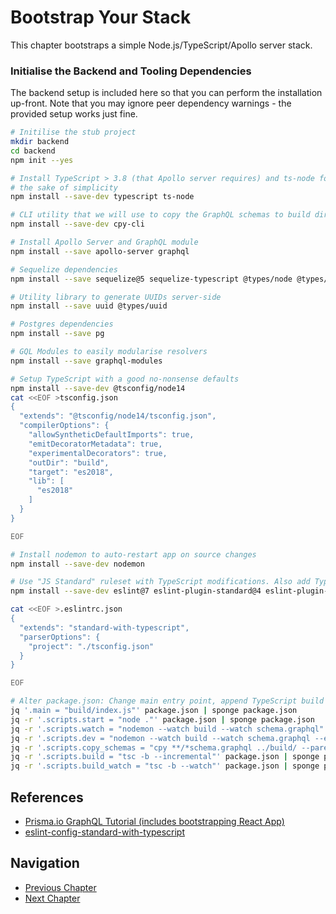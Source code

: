 # Bootstrap Your Stack

This chapter bootstraps a simple Node.js/TypeScript/Apollo server stack.

### Initialise the Backend and Tooling Dependencies

The backend setup is included here so that you can perform the installation up-front. Note that you may ignore peer dependency warnings - the provided
setup works just fine.

```sh
# Initilise the stub project
mkdir backend
cd backend
npm init --yes

# Install TypeScript > 3.8 (that Apollo server requires) and ts-node for
# the sake of simplicity
npm install --save-dev typescript ts-node

# CLI utility that we will use to copy the GraphQL schemas to build directory
npm install --save-dev cpy-cli

# Install Apollo Server and GraphQL module
npm install --save apollo-server graphql

# Sequelize dependencies
npm install --save sequelize@5 sequelize-typescript @types/node @types/bluebird reflect-metadata

# Utility library to generate UUIDs server-side
npm install --save uuid @types/uuid

# Postgres dependencies
npm install --save pg

# GQL Modules to easily modularise resolvers
npm install --save graphql-modules

# Setup TypeScript with a good no-nonsense defaults
npm install --save-dev @tsconfig/node14
cat <<EOF >tsconfig.json
{
  "extends": "@tsconfig/node14/tsconfig.json",
  "compilerOptions": {
    "allowSyntheticDefaultImports": true,
    "emitDecoratorMetadata": true,
    "experimentalDecorators": true,
    "outDir": "build",
    "target": "es2018",
    "lib": [
      "es2018"
    ]
  }
}

EOF

# Install nodemon to auto-restart app on source changes
npm install --save-dev nodemon

# Use "JS Standard" ruleset with TypeScript modifications. Also add TypeScript
npm install --save-dev eslint@7 eslint-plugin-standard@4 eslint-plugin-promise@4 eslint-plugin-import@2 eslint-plugin-node@11 @typescript-eslint/eslint-plugin @typescript-eslint/parser eslint-config-standard-with-typescript

cat <<EOF >.eslintrc.json
{
  "extends": "standard-with-typescript",
  "parserOptions": {
    "project": "./tsconfig.json"
  }
}

EOF

# Alter package.json: Change main entry point, append TypeScript build steps
jq '.main = "build/index.js"' package.json | sponge package.json
jq -r '.scripts.start = "node ."' package.json | sponge package.json
jq -r '.scripts.watch = "nodemon --watch build --watch schema.graphql"' package.json | sponge package.json
jq -r '.scripts.dev = "nodemon --watch build --watch schema.graphql --exec 'ts-node' ./src/index.ts"' package.json | sponge package.json
jq -r '.scripts.copy_schemas = "cpy **/*schema.graphql ../build/ --parents --cwd=src"' package.json | sponge package.json
jq -r '.scripts.build = "tsc -b --incremental"' package.json | sponge package.json
jq -r '.scripts.build_watch = "tsc -b --watch"' package.json | sponge package.json
```

## References

* [Prisma.io GraphQL Tutorial (includes bootstrapping React App)](https://www.prisma.io/blog/how-to-use-create-react-app-with-graphql-apollo-62e574617cff)
* [eslint-config-standard-with-typescript](https://github.com/standard/eslint-config-standard-with-typescript)

## Navigation

* [Previous Chapter](1_Simple_GraphQL_Queries.md)
* [Next Chapter](3_Simple_Backend.md)
